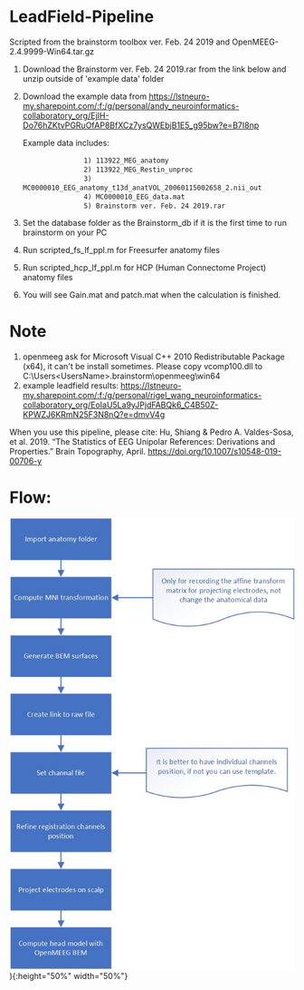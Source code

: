 # LeadField-Pipeline
Scripted from the brainstorm toolbox ver. Feb. 24 2019 and OpenMEEG-2.4.9999-Win64.tar.gz
1. Download the Brainstorm ver. Feb. 24 2019.rar from the link below and unzip outside of 'example data' folder
2. Download the example data from https://lstneuro-my.sharepoint.com/:f:/g/personal/andy_neuroinformatics-collaboratory_org/EjIH-Do76hZKtvPGRuOfAP8BfXCz7ysQWEbjB1E5_g95bw?e=B7I8np 

   Example data includes: 
                      
                      1) 113922_MEG_anatomy 
                      2) 113922_MEG_Restin_unproc 
                      3) MC0000010_EEG_anatomy_t13d_anatVOL_20060115002658_2.nii_out 
                      4) MC0000010_EEG_data.mat
                      5) Brainstorm ver. Feb. 24 2019.rar
                      
3. Set the database folder as the Brainstorm_db if it is the first time to run brainstorm on your PC
4. Run scripted_fs_lf_ppl.m for Freesurfer anatomy files
5. Run scripted_hcp_lf_ppl.m for HCP (Human Connectome Project) anatomy files
6. You will see Gain.mat and patch.mat when the calculation is finished.

# Note
1. openmeeg ask for Microsoft Visual C++ 2010 Redistributable Package (x64), it can't be install sometimes.
   Please copy vcomp100.dll to C:\Users\<UsersName>\.brainstorm\openmeeg\win64
2. example leadfield results: https://lstneuro-my.sharepoint.com/:f:/g/personal/rigel_wang_neuroinformatics-collaboratory_org/EoIaU5La9yJPjdFABQk6_C4B50Z-KPWZJ6KRmN25F3N8nQ?e=dmvV4g

When you use this pipeline, please cite: Hu, Shiang & Pedro A. Valdes-Sosa, et al. 2019. “The Statistics of EEG Unipolar References: Derivations and Properties.” Brain Topography, April. https://doi.org/10.1007/s10548-019-00706-y

# Flow:
![Image](https://raw.githubusercontent.com/rigelfalcon/ImageRepository/master/leadfield.jpg)){:height="50%" width="50%"}


